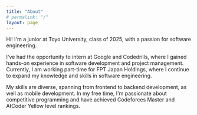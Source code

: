 ```yaml
---
title: "About"
# permalink: "/"
layout: page
---
```

Hi! I'm a junior at Toyo University, class of 2025, with a passion for software engineering.

I've had the opportunity to intern at Google and Codedrills, where I gained hands-on experience in software development and project management. Currently, I am working part-time for FPT Japan Holdings, where I continue to expand my knowledge and skills in software engineering.

My skills are diverse, spanning from frontend to backend development, as well as mobile development. In my free time, I'm passionate about competitive programming and have achieved Codeforces Master and AtCoder Yellow level rankings.